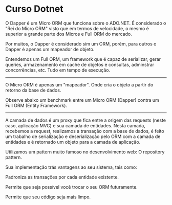# Curso Dotnet

O Dapper é um Micro ORM que funciona sobre o ADO.NET. É considerado o "Rei do Micro ORM" visto que em termos de velocidade, o mesmo é superior a grande parte dos Micros e Full ORM do mercado.​

Por muitos, o Dapper é considerado sim um ORM, porém, para outros o Dapper é apenas um mapeador de objeto.​

Entendemos um Full ORM, um framework que é capaz de serializar, gerar queries, armazenamento em cache de objetos e consultas, adminstrar concorrências, etc. Tudo em tempo de execução.​

----------------------------------------------------------------------------------------------------------------------------

O Micro ORM é apenas um "mapeador". Onde cria o objeto a partir do retorno da base de dados.​

Observe abaixo um benchmark entre um Micro ORM (Dapper) contra um Full ORM (Entity Framework).

----------------------------------------------------------------------------------------------------------------------------

A camada de dados é um proxy que fica entre a origem das requests (neste caso, aplicação MVC) e sua camada de entidades. Nesta camada, recebemos a request, realizamos a transação com a base de dados, é feito um trabalho de serialização e deserialização pelo ORM com a camada de entidades e é retornado um objeto para a camada de aplicação.

Utilizamos um pattern muito famoso no desenvolvimento web: O repository pattern.

Sua implementação trás vantagens ao seu sistema, tais como:

Padroniza as transações por cada entidade existente.

Permite que seja possível você trocar o seu ORM futuramente.

Permite que seu código seja mais limpo.

